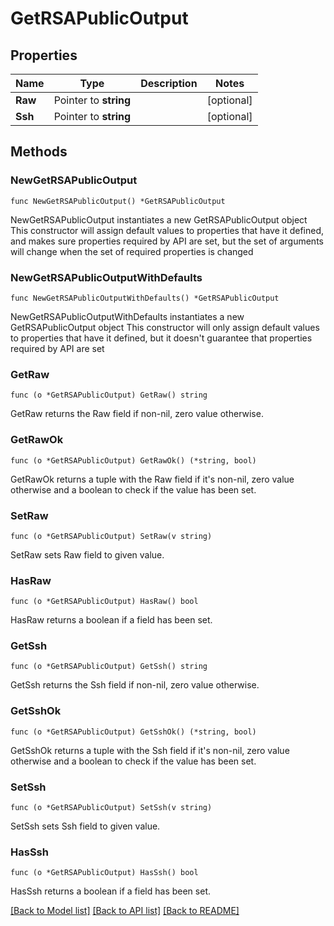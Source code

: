 # GetRSAPublicOutput

## Properties

Name | Type | Description | Notes
------------ | ------------- | ------------- | -------------
**Raw** | Pointer to **string** |  | [optional] 
**Ssh** | Pointer to **string** |  | [optional] 

## Methods

### NewGetRSAPublicOutput

`func NewGetRSAPublicOutput() *GetRSAPublicOutput`

NewGetRSAPublicOutput instantiates a new GetRSAPublicOutput object
This constructor will assign default values to properties that have it defined,
and makes sure properties required by API are set, but the set of arguments
will change when the set of required properties is changed

### NewGetRSAPublicOutputWithDefaults

`func NewGetRSAPublicOutputWithDefaults() *GetRSAPublicOutput`

NewGetRSAPublicOutputWithDefaults instantiates a new GetRSAPublicOutput object
This constructor will only assign default values to properties that have it defined,
but it doesn't guarantee that properties required by API are set

### GetRaw

`func (o *GetRSAPublicOutput) GetRaw() string`

GetRaw returns the Raw field if non-nil, zero value otherwise.

### GetRawOk

`func (o *GetRSAPublicOutput) GetRawOk() (*string, bool)`

GetRawOk returns a tuple with the Raw field if it's non-nil, zero value otherwise
and a boolean to check if the value has been set.

### SetRaw

`func (o *GetRSAPublicOutput) SetRaw(v string)`

SetRaw sets Raw field to given value.

### HasRaw

`func (o *GetRSAPublicOutput) HasRaw() bool`

HasRaw returns a boolean if a field has been set.

### GetSsh

`func (o *GetRSAPublicOutput) GetSsh() string`

GetSsh returns the Ssh field if non-nil, zero value otherwise.

### GetSshOk

`func (o *GetRSAPublicOutput) GetSshOk() (*string, bool)`

GetSshOk returns a tuple with the Ssh field if it's non-nil, zero value otherwise
and a boolean to check if the value has been set.

### SetSsh

`func (o *GetRSAPublicOutput) SetSsh(v string)`

SetSsh sets Ssh field to given value.

### HasSsh

`func (o *GetRSAPublicOutput) HasSsh() bool`

HasSsh returns a boolean if a field has been set.


[[Back to Model list]](../README.md#documentation-for-models) [[Back to API list]](../README.md#documentation-for-api-endpoints) [[Back to README]](../README.md)



